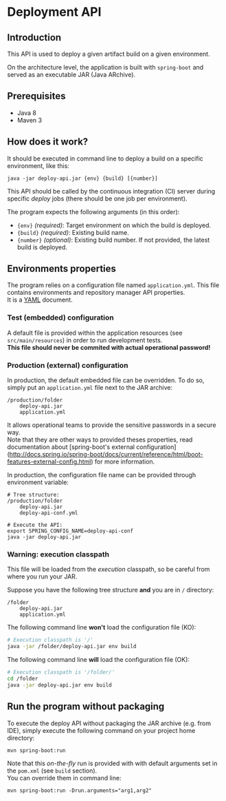 # Deployment API

## Introduction

This API is used to deploy a given artifact build on a given environment.

On the architecture level, the application is built with `spring-boot` and served as an executable JAR (Java ARchive).

## Prerequisites
* Java 8
* Maven 3


## How does it work?
It should be executed in command line to deploy a build on a specific environment, like this:
```
java -jar deploy-api.jar {env} {build} [{number}]
```

This API should be called by the continuous integration (CI) server during specific *deploy* jobs (there should be one job per environment).


The program expects the following arguments (in this order):
* `{env}` *(required)*: Target environment on which the build is deployed.
* `{build}` *(required)*: Existing build name.
* `{number}` *(optional)*: Existing build number. If not provided, the latest build is deployed.


## Environments properties
The program relies on a configuration file named `application.yml`. This file contains environments and repository manager API properties.  
It is a [YAML](http://yaml.org/) document.

### Test (embedded) configuration
A default file is provided within the application resources (see `src/main/resources`) in order to run development tests.  
**This file should never be commited with actual operational password!**

### Production (external) configuration
In production, the default embedded file can be overridden. To do so, simply put an `application.yml` file next to the JAR archive:
```
/production/folder
    deploy-api.jar
    application.yml
```

It allows operational teams to provide the sensitive passwords in a secure way.  
Note that they are other ways to provided theses properties, 
read documentation about [spring-boot's external configuration] (http://docs.spring.io/spring-boot/docs/current/reference/html/boot-features-external-config.html)
for more information.

In production, the configuration file name can be provided through environment variable:
```
# Tree structure:
/production/folder
    deploy-api.jar
    deploy-api-conf.yml

# Execute the API:
export SPRING_CONFIG_NAME=deploy-api-conf
java -jar deploy-api.jar
```

### Warning: execution classpath
This file will be loaded from the *execution* classpath, so be careful from where you run your JAR.

Suppose you have the following tree structure **and** you are in `/` directory:
```
/folder
    deploy-api.jar
    application.yml
```

The following command line **won't** load the configuration file (KO):
```bash
# Execution classpath is '/'
java -jar /folder/deploy-api.jar env build
```

The following command line **will** load the configuration file (OK):
```bash
# Execution classpath is '/folder/'
cd /folder
java -jar deploy-api.jar env build
```


## Run the program without packaging
To execute the deploy API without packaging the JAR archive (e.g. from IDE), simply execute the following command on your project home directory:
```
mvn spring-boot:run
```
Note that this *on-the-fly* run is provided with with default arguments set in the `pom.xml` (see `build` section).  
You can override them in command line:
```
mvn spring-boot:run -Drun.arguments="arg1,arg2"
```